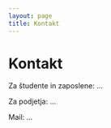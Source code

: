 ```yaml
---
layout: page
title: Kontakt
---
```


# Kontakt

Za študente in zaposlene: ...

Za podjetja: ...

Mail: ...